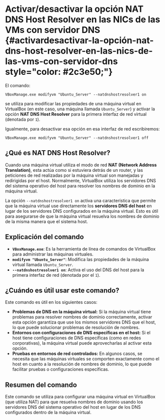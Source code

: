 # Activar/desactivar la opción NAT DNS Host Resolver en las NICs de las VMs con servidor DNS {#activardesactivar-la-opción-nat-dns-host-resolver-en-las-nics-de-las-vms-con-servidor-dns style="color: #2c3e50;"}

El comando:

    VBoxManage.exe modifyvm "Ubuntu_Server" --natdnshostresolver1 on

se utiliza para modificar las propiedades de una máquina virtual en
VirtualBox (en este caso, una máquina llamada `Ubuntu_Server`) y activar
la opción **NAT DNS Host Resolver** para la primera interfaz de red
virtual (denotada por `1`).

Igualmente, para desactivar esa opción en esa interfaz de red
escribiremos:

    VBoxManage.exe modifyvm "Ubuntu_Server" --natdnshostresolver1 off

## ¿Qué es NAT DNS Host Resolver?

Cuando una máquina virtual utiliza el modo de red **NAT (Network Address
Translation)**, esta actúa como si estuviera detrás de un router, y las
peticiones de red realizadas por la máquina virtual son manejadas y
redirigidas por el host. Normalmente, VirtualBox utiliza los servidores
DNS del sistema operativo del host para resolver los nombres de dominio
en la máquina virtual.

La opción `--natdnshostresolver1 on` activa una característica que
permite que la máquina virtual use directamente los **servidores DNS del
host** en lugar de los servidores DNS configurados en la máquina
virtual. Esto es útil para asegurarse de que la máquina virtual resuelva
los nombres de dominio de la misma manera que el sistema host.

## Explicación del comando

-   **`VBoxManage.exe`**: Es la herramienta de línea de comandos de
    VirtualBox para administrar las máquinas virtuales.
-   **`modifyvm "Ubuntu_Server"`**: Modifica las propiedades de la
    máquina virtual llamada `Ubuntu_Server`.
-   **`--natdnshostresolver1 on`**: Activa el uso del DNS del host para
    la primera interfaz de red (denotada por el `1`).

## ¿Cuándo es útil usar este comando?

Este comando es útil en los siguientes casos:

-   **Problemas de DNS en la máquina virtual:** Si la máquina virtual
    tiene problemas para resolver nombres de dominio correctamente,
    activar esta opción garantiza que use los mismos servidores DNS que
    el host, lo que puede solucionar problemas de resolución de nombres.
-   **Entornos con configuraciones de DNS específicas en el host:** Si
    el host tiene configuraciones de DNS específicas (como en redes
    corporativas), la máquina virtual puede aprovecharlas al activar
    esta opción.
-   **Pruebas en entornos de red controlados:** En algunos casos, se
    necesita que las máquinas virtuales se comporten exactamente como el
    host en cuanto a la resolución de nombres de dominio, lo que puede
    facilitar pruebas o configuraciones específicas.

## Resumen del comando

Este comando se utiliza para configurar una máquina virtual en
VirtualBox (que utiliza NAT) para que resuelva nombres de dominio usando
los servidores DNS del sistema operativo del host en lugar de los DNS
configurados dentro de la máquina virtual.
